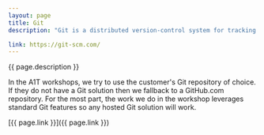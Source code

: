 ```yaml
---
layout: page
title: Git
description: "Git is a distributed version-control system for tracking changes in source code during software development. It is designed for coordinating work among programmers, but it can be used to track changes in any set of files. Its goals include speed, data integrity, and support for distributed, non-linear workflows."

link: https://git-scm.com/
---
```

{{ page.description }}

In the A1T workshops, we try to use the customer's Git repository of choice.  If they do not have a Git solution then we fallback to a GitHub.com repository.  For the most part, the work we do in the workshop leverages standard Git features so any hosted Git solution will work. 


[{{ page.link }}]({{ page.link }})